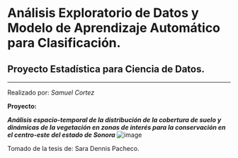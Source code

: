 # Análisis Exploratorio de Datos y Modelo de Aprendizaje Automático para Clasificación.
## Proyecto Estadística para Ciencia de Datos.
---
Realizado por: *Samuel Cortez*

**Proyecto:**

***Análisis espacio-temporal de la distribución de la cobertura de suelo y dinámicas de la vegetación en zonas de interés para la conservación en el centro-este del estado de Sonora***
![image](https://user-images.githubusercontent.com/57817316/161828485-55d3145b-b85c-4ea8-bcb4-a54543f67d49.png)

Tomado de la tesis de: Sara Dennis Pacheco.
